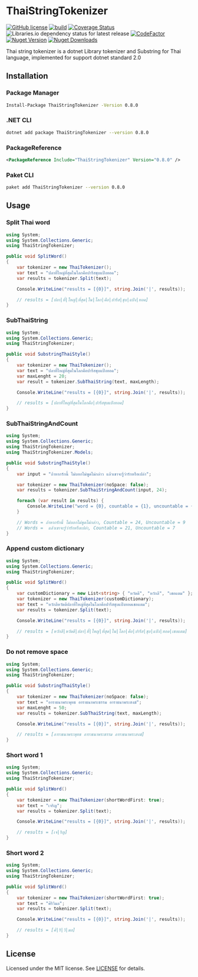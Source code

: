 # ThaiStringTokenizer

[![GitHub license](https://img.shields.io/badge/license-MIT-blue.svg)](https://github.com/chaiwatmat/ThaiStringTokenizer/blob/master/LICENSE)
[![build](https://github.com/chaiwatmat/ThaiStringTokenizer/workflows/build/badge.svg?branch=master)](https://github.com/chaiwatmat/ThaiStringTokenizer/workflows/build/badge.svg?branch=master)
[![Coverage Status](https://coveralls.io/repos/github/chaiwatmat/ThaiStringTokenizer/badge.svg)](https://coveralls.io/github/chaiwatmat/ThaiStringTokenizer)
![Libraries.io dependency status for latest release](https://img.shields.io/librariesio/release/nuget/thaistringtokenizer)
[![CodeFactor](https://www.codefactor.io/repository/github/chaiwatmat/thaistringtokenizer/badge)](https://www.codefactor.io/repository/github/chaiwatmat/thaistringtokenizer)
[![Nuget Version](https://img.shields.io/nuget/v/ThaiStringTokenizer.svg)](https://www.nuget.org/packages/ThaiStringTokenizer)
[![Nuget Downloads](https://img.shields.io/nuget/dt/ThaiStringTokenizer.svg)](https://www.nuget.org/packages/ThaiStringTokenizer)

Thai string tokenizer is a dotnet Library tokenizer and Substring for Thai language, implemented for support dotnet standard 2.0

## Installation

### Package Manager

```bat
Install-Package ThaiStringTokenizer -Version 0.8.0
```

### .NET CLI

```sh
dotnet add package ThaiStringTokenizer --version 0.8.0
```

### PackageReference

```xml
<PackageReference Include="ThaiStringTokenizer" Version="0.8.0" />
```

### Paket CLI

```sh
paket add ThaiStringTokenizer --version 0.8.0
```

## Usage

### Split Thai word

```cs
using System;
using System.Collections.Generic;
using ThaiStringTokenizer;

public void SplitWord()
{
    var tokenizer = new ThaiTokenizer();
    var text = "ปลาที่ใหญ่ที่สุดในโลกคือปารีสชุบแป้งทอด";
    var results = tokenizer.Split(text);

    Console.WriteLine("results = [{0}]", string.Join('|', results));

    // results = [ปลา|ที่|ใหญ่|ที่สุด|ใน|โลก|คือ|ปารีส|ชุบ|แป้ง|ทอด]
}
```

### SubThaiString

```cs
using System;
using System.Collections.Generic;
using ThaiStringTokenizer;

public void SubstringThaiStyle()
{
    var tokenizer = new ThaiTokenizer();
    var text = "ปลาที่ใหญ่ที่สุดในโลกคือปารีสชุบแป้งทอด";
    var maxLenght = 20;
    var result = tokenizer.SubThaiString(text, maxLength);

    Console.WriteLine("results = [{0}]", string.Join('|', results));

    // results = [ปลาที่ใหญ่ที่สุดในโลกคือ|ปารีสชุบแป้งทอด]
}
```

### SubThaiStringAndCount

```cs
using System;
using System.Collections.Generic;
using ThaiStringTokenizer;
using ThaiStringTokenizer.Models;

public void SubstringThaiStyle()
{
    var input = "ถ้าหากรักนี้ ไม่บอกไม่พูดไม่กล่าว แล้วเขาจะรู้ว่ารักหรือเปล่า";

    var tokenizer = new ThaiTokenizer(noSpace: false);
    var results = tokenizer.SubThaiStringAndCount(input, 24);

    foreach (var result in results) {
        Console.WriteLine("word = {0}, countable = {1}, uncountable = {2}", result.Words, result.Countable, result.Uncountable);
    }

    // Words = ถ้าหากรักนี้ ไม่บอกไม่พูดไม่กล่าว, Countable = 24, Uncountable = 9
    // Words =  แล้วเขาจะรู้ว่ารักหรือเปล่า, Countable = 21, Uncountable = 7
}
```

### Append custom dictionary

```cs
using System;
using System.Collections.Generic;
using ThaiStringTokenizer;

public void SplitWord()
{
    var customDictionary = new List<string> { "หวัดดี", "หวักลี", "เชอแตม" };
    var tokenizer = new ThaiTokenizer(customDictionary);
    var text = "หวักลีหวัดดีปลาที่ใหญ่ที่สุดในโลกคือปารีสชุบแป้งทอดเชอแตม";
    var results = tokenizer.Split(text);

    Console.WriteLine("results = [{0}]", string.Join('|', results));

    // results = [หวักลี|หวัดดี|ปลา|ที่|ใหญ่|ที่สุด|ใน|โลก|คือ|ปารีส|ชุบ|แป้ง|ทอด|เชอแตม]
}
```

### Do not remove space

```cs
using System;
using System.Collections.Generic;
using ThaiStringTokenizer;

public void SubstringThaiStyle()
{
    var tokenizer = new ThaiTokenizer(noSpace: false);
    var text = "อาราธนาพระพุทธ อาราธนาพระธรรม อาราธนาพระสงฆ์";
    var maxLenght = 50;
    var results = tokenizer.SubThaiString(text, maxLength);

    Console.WriteLine("results = [{0}]", string.Join('|', results));

    // results = [อาราธนาพระพุทธ อาราธนาพระธรรม อาราธนาพระสงฆ์]
}
```

### Short word 1

```cs
using System;
using System.Collections.Generic;
using ThaiStringTokenizer;

public void SplitWord()
{
    var tokenizer = new ThaiTokenizer(shortWordFirst: true);
    var text = "เจริญ";
    var results = tokenizer.Split(text);

    Console.WriteLine("results = [{0}]", string.Join('|', results));

    // results = [เจ|ริญ]
}
```

### Short word 2

```cs
using System;
using System.Collections.Generic;
using ThaiStringTokenizer;

public void SplitWord()
{
    var tokenizer = new ThaiTokenizer(shortWordFirst: true);
    var text = "ศิริวิมล";
    var results = tokenizer.Split(text);

    Console.WriteLine("results = [{0}]", string.Join('|', results));

    // results = [ศิ|ริ|วิ|มล]
}
```

## License

Licensed under the MIT license. See [LICENSE](LICENSE) for details.
